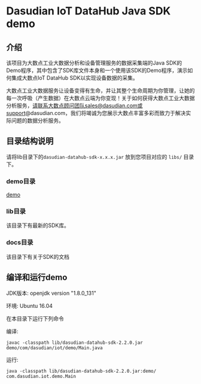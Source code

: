 # Dasudian IoT DataHub Java SDK demo

## 介绍

该项目为大数点工业大数据分析和设备管理服务的数据采集端的Java SDK的Demo程序，其中包含了SDK库文件本身和一个使用该SDK的Demo程序，演示如何集成大数点IoT DataHub SDK以实现设备数据的采集。

大数点工业大数据服务让设备变得有生命，并让其整个生命周期为你管理，让她的每一次呼吸（产生数据）在大数点云端为你变现！关于如何获得大数点工业大数据分析服务，请联系大数点顾问团队sales@dasudian.com或support@dasudian.com，我们将竭诚为您展示大数点丰富多彩而致力于解决实际问题的数据分析服务。

## 目录结构说明
请将lib目录下的`dasudian-datahub-sdk-x.x.x.jar` 放到您项目对应的 `libs/` 目录下。

### demo目录

[demo](./demo/com/dasudian/iot/demo/Main.java)


### lib目录
该目录下有最新的SDK库。

### docs目录
该目录下有关于SDK的文档

## 编译和运行demo

JDK版本: openjdk version "1.8.0_131"

环境: Ubuntu 16.04

在本目录下运行下列命令

编译:

```
javac -classpath lib/dasudian-datahub-sdk-2.2.0.jar demo/com/dasudian/iot/demo/Main.java
```

运行:

```
java -classpath lib/dasudian-datahub-sdk-2.2.0.jar:demo/ com.dasudian.iot.demo.Main
```
